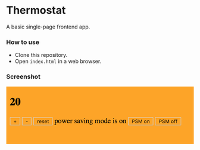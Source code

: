 # Thermostat

A basic single-page frontend app.

### How to use

- Clone this repository.
- Open `index.html` in a web browser.


### Screenshot

![amber](./images/amber.png)
